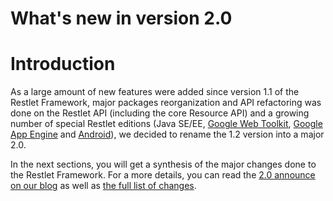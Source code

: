 What's new in version 2.0
=========================

Introduction
============

As a large amount of new features were added since version 1.1 of the
Restlet Framework, major packages reorganization and API refactoring was
done on the Restlet API (including the core Resource API) and a growing
number of special Restlet editions (Java SE/EE, [Google Web
Toolkit](http://blog.noelios.com/2008/07/25/restlet-ported-to-gwt/),
[Google App
Engine](http://blog.noelios.com/2009/04/11/restlet-in-the-cloud-with-google-app-engine/)
and
[Android](http://blog.noelios.com/2009/05/06/restlet-available-on-android-phones/)),
we decided to rename the 1.2 version into a major 2.0.

In the next sections, you will get a synthesis of the major changes done
to the Restlet Framework. For a more details, you can read the [2.0
announce on our
blog](http://blog.noelios.com/2010/07/19/restlet-framework-2-0-0-released/)
as well as [the full list of
changes](javadocs://jse/changes).


